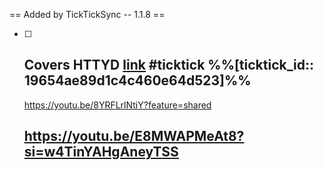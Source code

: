 == Added by TickTickSync -- 1.1.8 == 
- [ ] Covers HTTYD  [link](https://ticktick.com/webapp/#p/e056438bbe0b3e2d67a8971b/tasks/19654ae89d1c4c460e64d523) #ticktick  %%[ticktick_id:: 19654ae89d1c4c460e64d523]%%
  -------------------------------------------------------------
  https://youtu.be/8YRFLrlNtiY?feature=shared
  
  https://youtu.be/E8MWAPMeAt8?si=w4TinYAHgAneyTSS
  -------------------------------------------------------------